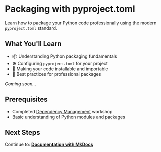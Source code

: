 # Packaging with pyproject.toml

Learn how to package your Python code professionally using the modern `pyproject.toml` standard.

## What You'll Learn

- 📦 Understanding Python packaging fundamentals
- ⚙️ Configuring `pyproject.toml` for your project
- 🔧 Making your code installable and importable
- 🚀 Best practices for professional packages

*Coming soon...*

## Prerequisites

- Completed [Dependency Management](dependency_management.md) workshop
- Basic understanding of Python modules and packages

## Next Steps

Continue to: **[Documentation with MkDocs](mkdocs_documentation.md)**
